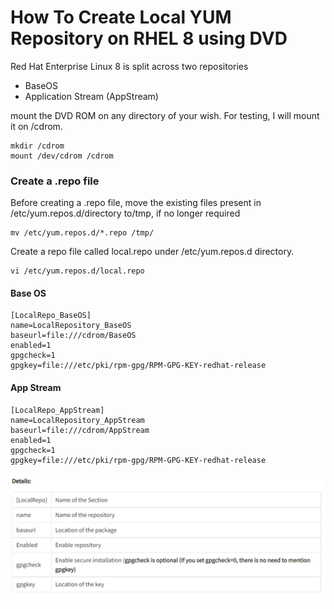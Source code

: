 # How To Create Local YUM Repository on RHEL 8 using DVD

Red Hat Enterprise Linux 8 is split across two repositories



* BaseOS
* Application Stream (AppStream)

mount the DVD ROM on any directory of your wish. For testing, I will mount it on /cdrom.

```
mkdir /cdrom
mount /dev/cdrom /cdrom
```

### Create a .repo file

Before creating a .repo file, move the existing files present in /etc/yum.repos.d/directory to/tmp, if no longer required

```
mv /etc/yum.repos.d/*.repo /tmp/
```

Create a repo file called local.repo under /etc/yum.repos.d directory.

```
vi /etc/yum.repos.d/local.repo
```

#### Base OS

```
[LocalRepo_BaseOS]
name=LocalRepository_BaseOS
baseurl=file:///cdrom/BaseOS
enabled=1
gpgcheck=1
gpgkey=file:///etc/pki/rpm-gpg/RPM-GPG-KEY-redhat-release
```

#### App Stream

```
[LocalRepo_AppStream]
name=LocalRepository_AppStream
baseurl=file:///cdrom/AppStream
enabled=1
gpgcheck=1
gpgkey=file:///etc/pki/rpm-gpg/RPM-GPG-KEY-redhat-release
```

![](.gitbook/assets/image.png)

